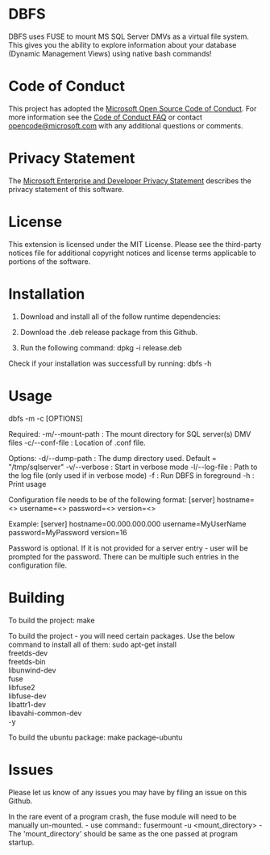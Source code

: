 # DBFS

DBFS uses FUSE to mount MS SQL Server DMVs as a virtual file system. This gives you the ability to explore information about your database (Dynamic Management Views) using native bash commands!

# Code of Conduct

This project has adopted the [Microsoft Open Source Code of Conduct](https://opensource.microsoft.com/codeofconduct/). For more information see the [Code of Conduct FAQ](https://opensource.microsoft.com/codeofconduct/faq/) or contact [opencode@microsoft.com](mailto:opencode@microsoft.com) with any additional questions or comments.

# Privacy Statement

The [Microsoft Enterprise and Developer Privacy Statement](https://go.microsoft.com/fwlink/?LinkId=786907&lang=en7) describes the privacy statement of this software.

# License

This extension is licensed under the MIT License. Please see the third-party notices file for additional copyright notices and license terms applicable to portions of the software.

# Installation 
1. Download and install all of the follow runtime dependencies: 


2. Download the .deb release package from this Github. 
    
3. Run the following command: 
    dpkg -i release.deb


Check if your installation was successfull by running: 
dbfs -h


# Usage

dbfs -m <mount-path> -c <conf-file-path> [OPTIONS]

Required: 
   -m/--mount-path     :  The mount directory for SQL server(s) DMV files
   -c/--conf-file      :  Location of .conf file.

Options:
   -d/--dump-path      :  The dump directory used. Default = "/tmp/sqlserver"
   -v/--verbose        :  Start in verbose mode
   -l/--log-file       :  Path to the log file (only used if in verbose mode)
   -f                  :  Run DBFS in foreground
   -h                  :  Print usage


Configuration file needs to be of the following format:
  [server]
  hostname=<>
  username=<>
  password=<>
  version=<>

Example:
  [server]
  hostname=00.000.000.000
  username=MyUserName
  password=MyPassword
  version=16 

Password is optional. If it is not provided for a server entry - user will be prompted for the password.
There can be multiple such entries in the configuration file.

# Building 
To build the project:
  make

To build the project - you will need certain packages.
Use the below command to install all of them:
  sudo apt-get install  \
  freetds-dev \
  freetds-bin\
  libunwind-dev \
  fuse \
  libfuse2 \
  libfuse-dev \
  libattr1-dev \
  libavahi-common-dev \
  -y
  
To build the ubuntu package:
  make package-ubuntu

# Issues
Please let us know of any issues you may have by filing an issue on this Github.

In the rare event of a program crash, the fuse module will need to be manually un-mounted.
	- use command:: fusermount -u <mount_directory>
	- The 'mount_directory' should be same as the one passed at program startup.